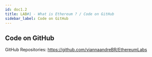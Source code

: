 ```yaml
---
id: doc1.2
title: LAB#1 - What is Ethereum ? / Code on GitHub
sidebar_label: Code on GitHub
---
```


## Code on GitHub

GitHub Repositories:
https://github.com/viannaandreBR/EthereumLabs
